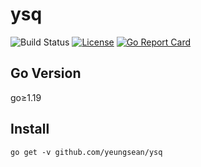 # ysq

![Build Status](https://github.com/yeungsean/ysq/workflows/CI/badge.svg)
[![License](https://img.shields.io/github/license/yeungsean/ysq)](/LICENSE)
[![Go Report Card](https://goreportcard.com/badge/github.com/yeungsean/ysq)](https://goreportcard.com/report/github.com/yeungsean/ysq)

## Go Version

go≥1.19


## Install

```shell
go get -v github.com/yeungsean/ysq
```
